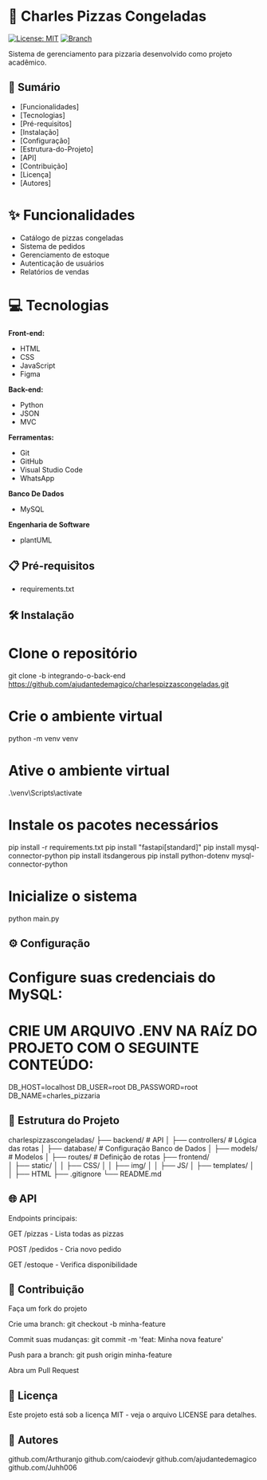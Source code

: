 # 🍕 Charles Pizzas Congeladas

[![License: MIT](https://img.shields.io/badge/License-MIT-yellow.svg)](https://opensource.org/licenses/MIT)
[![Branch](https://img.shields.io/badge/branch-integrando--o--back--end-blue)](https://github.com/ajudantedemagico/charlespizzascongeladas/tree/integrando-o-back-end)

Sistema de gerenciamento para pizzaria desenvolvido como projeto acadêmico.

## 📌 Sumário
- [Funcionalidades]
- [Tecnologias]
- [Pré-requisitos]
- [Instalação]
- [Configuração]
- [Estrutura-do-Projeto]
- [API]
- [Contribuição]
- [Licença]
- [Autores]

# ✨ Funcionalidades
- Catálogo de pizzas congeladas
- Sistema de pedidos
- Gerenciamento de estoque
- Autenticação de usuários
- Relatórios de vendas

# 💻 Tecnologias
**Front-end:**
- HTML
- CSS
- JavaScript
- Figma

**Back-end:**
- Python
- JSON
- MVC

**Ferramentas:**
- Git
- GitHub
- Visual Studio Code
- WhatsApp

**Banco De Dados**
- MySQL

**Engenharia de Software**
- plantUML

## 📋 Pré-requisitos
- requirements.txt

## 🛠️ Instalação

# Clone o repositório
git clone -b integrando-o-back-end https://github.com/ajudantedemagico/charlespizzascongeladas.git

# Crie o ambiente virtual
python -m venv venv 

# Ative o ambiente virtual
.\venv\Scripts\activate

# Instale os pacotes necessários
pip install -r requirements.txt 
pip install "fastapi[standard]" 
pip install mysql-connector-python 
pip install itsdangerous
pip install python-dotenv mysql-connector-python

# Inicialize o sistema
python main.py

## ⚙️ Configuração

# Configure suas credenciais do MySQL:
# CRIE UM ARQUIVO .ENV NA RAÍZ DO PROJETO COM O SEGUINTE CONTEÚDO:
DB_HOST=localhost
DB_USER=root
DB_PASSWORD=root
DB_NAME=charles_pizzaria

## 📂 Estrutura do Projeto

charlespizzascongeladas/
├── backend/           # API
│   ├── controllers/   # Lógica das rotas
│   ├── database/      # Configuração Banco de Dados
│   ├── models/        # Modelos
│   ├── routes/        # Definição de rotas
├── frontend/          
│   ├── static/
│   │   ├── CSS/
│   │   ├── img/
│   │   ├── JS/
│   ├── templates/
│   │   ├── HTML
├── .gitignore
└── README.md

## 🌐 API

Endpoints principais:

GET /pizzas - Lista todas as pizzas

POST /pedidos - Cria novo pedido

GET /estoque - Verifica disponibilidade

## 🤝 Contribuição

Faça um fork do projeto

Crie uma branch: git checkout -b minha-feature

Commit suas mudanças: git commit -m 'feat: Minha nova feature'

Push para a branch: git push origin minha-feature

Abra um Pull Request

## 📄 Licença

Este projeto está sob a licença MIT - veja o arquivo LICENSE para detalhes.

## 👥 Autores

github.com/Arthuranjo
github.com/caiodevjr
github.com/ajudantedemagico
github.com/Juhh006